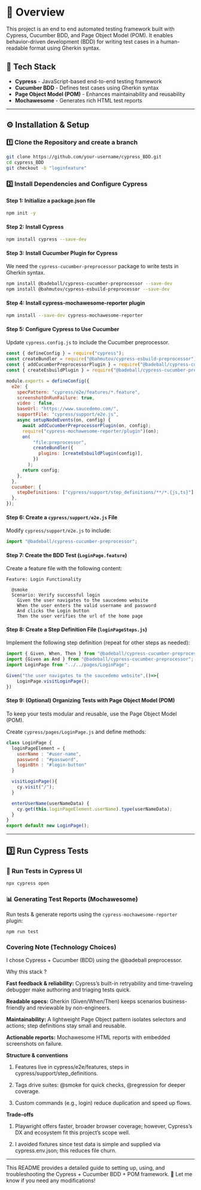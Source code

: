 # 🚀 Overview
This project is an end to end automated testing framework built with Cypress, Cucumber BDD, and Page Object Model (POM). It enables behavior-driven development (BDD) for writing test cases in a human-readable format using Gherkin syntax.

## 📌 Tech Stack
- **Cypress** - JavaScript-based end-to-end testing framework
- **Cucumber BDD** - Defines test cases using Gherkin syntax
- **Page Object Model (POM)** - Enhances maintainability and reusability
- **Mochawesome** - Generates rich HTML test reports

---

## ⚙️ Installation & Setup

### 1️⃣ Clone the Repository and create a branch
```sh
git clone https://github.com/your-username/cypress_BDD.git
cd cypress_BDD
git checkout -b "loginfeature"
```

### 2️⃣ Install Dependencies and Configure Cypress

#### **Step 1: Initialize a package.json file**
```sh
npm init -y
```

#### **Step 2: Install Cypress**
```sh
npm install cypress --save-dev
```

#### **Step 3: Install Cucumber Plugin for Cypress**
We need the `cypress-cucumber-preprocessor` package to write tests in Gherkin syntax.
```sh
npm install @badeball/cypress-cucumber-preprocessor --save-dev
npm install @bahmutov/cypress-esbuild-preprocessor --save-dev
```

#### **Step 4: Install cypress-mochawesome-reporter plugin**
```sh
npm install --save-dev cypress-mochawesome-reporter
```

#### **Step 5: Configure Cypress to Use Cucumber**
Update `cypress.config.js` to include the Cucumber preprocessor.

```javascript
const { defineConfig } = require("cypress");
const createBundler = require("@bahmutov/cypress-esbuild-preprocessor");
const { addCucumberPreprocessorPlugin } = require("@badeball/cypress-cucumber-preprocessor");
const { createEsbuildPlugin } = require("@badeball/cypress-cucumber-preprocessor/esbuild");

module.exports = defineConfig({
  e2e: {
    specPattern: "cypress/e2e/features/*.feature",
    screenshotOnRunFailure: true,
    video : false,
    baseUrl: "https://www.saucedemo.com/",
    supportFile: "cypress/support/e2e.js",
    async setupNodeEvents(on, config) {
      await addCucumberPreprocessorPlugin(on, config);
      require("cypress-mochawesome-reporter/plugin")(on);
      on(
          "file:preprocessor",
          createBundler({
            plugins: [createEsbuildPlugin(config)],
          })
        );
      return config;
    },
  },
  cucumber: {
    stepDefinitions: ["cypress/support/step_definitions/**/*.{js,ts}"],
  },
});
```

#### **Step 6: Create a `cypress/support/e2e.js` File**
Modify `cypress/support/e2e.js` to include:

```javascript
import "@badeball/cypress-cucumber-preprocessor";
```

#### **Step 7: Create the BDD Test (`LoginPage.feature`)**
Create a feature file with the following content:

```
Feature: Login Functionality

  @smoke
  Scenario: Verify successful login
    Given the user navigates to the saucedemo website
    When the user enters the valid username and password
    And clicks the Login button
    Then the user verifies the url of the home page
```

#### **Step 8: Create a Step Definition File (`loginPageSteps.js`)**
Implement the following step definition (repeat for other steps as needed):

```javascript
import { Given, When, Then } from "@badeball/cypress-cucumber-preprocessor";
import {Given as And } from "@badeball/cypress-cucumber-preprocessor";
import LoginPage from "../../pages/LoginPage";

Given("the user navigates to the saucedemo website",()=>{
    LoginPage.visitLoginPage();
})
```

#### **Step 9: (Optional) Organizing Tests with Page Object Model (POM)**
To keep your tests modular and reusable, use the Page Object Model (POM).

Create `cypress/pages/LoginPage.js` and define methods:

```javascript
class LoginPage {
  loginPageElement = {
    userName : "#user-name",
    password : "#password",
    loginBtn : "#login-button"
  }

  visitLoginPage(){
    cy.visit("/");
  }

  enterUserName(userNameData) {
    cy.get(this.loginPageElement.userName).type(userNameData);
  }
}
export default new LoginPage();
```

---

## 3️⃣ Run Cypress Tests

### 📌 Run Tests in Cypress UI
```sh
npx cypress open
```

### 📊 Generating Test Reports (Mochawesome)
Run tests & generate reports using the `cypress-mochawesome-reporter` plugin:
```sh
npm run test
```

### Covering Note (Technology Choices)
I chose Cypress + Cucumber (BDD) using the @badeball preprocessor.

Why this stack ? 

**Fast feedback & reliability:** Cypress’s built-in retryability and time-traveling debugger make authoring and triaging tests quick.

**Readable specs:** Gherkin (Given/When/Then) keeps scenarios business-friendly and reviewable by non-engineers.

**Maintainability:** A lightweight Page Object pattern isolates selectors and actions; step definitions stay small and reusable.

**Actionable reports:** Mochawesome HTML reports with embedded screenshots on failure.

**Structure & conventions**

1. Features live in cypress/e2e/features, steps in cypress/support/step_definitions.

2. Tags drive suites: @smoke for quick checks, @regression for deeper coverage.

3. Custom commands (e.g., login) reduce duplication and speed up flows.

**Trade-offs**

1. Playwright offers faster, broader browser coverage; however, Cypress’s DX and ecosystem fit this project’s scope well.

2. I avoided fixtures since test data is simple and supplied via cypress.env.json; this reduces file churn.

---

This README provides a detailed guide to setting up, using, and troubleshooting the Cypress + Cucumber BDD + POM framework. 🚀 Let me know if you need any modifications!

